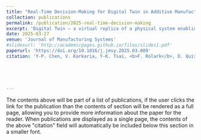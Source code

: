 ```yaml
---
title: "Real-Time Decision-Making for Digital Twin in Additive Manufacturing with Model Predictive Control using Time-Series Deep Neural Networks"
collection: publications
permalink: /publication/2025-real-time-decision-making
excerpt: 'Digital Twin – a virtual replica of a physical system enabling real-time monitoring, model updating, prediction, and decision-making – combined with recent advances in machine learning, offers new opportunities for proactive control strategies in autonomous manufacturing. However, achieving real-time decision-making with Digital Twins requires efficient optimization driven by accurate predictions of highly nonlinear manufacturing systems. This paper presents a simultaneous multi-step Model Predictive Control (MPC) framework for real-time decision-making, using a multivariate deep neural network, named Time-Series Dense Encoder (TiDE), as the surrogate model. Unlike conventional MPC models which only provide one-step ahead prediction, TiDE is capable of predicting future states within the prediction horizon in one shot (multi-step), significantly accelerating the MPC. Using Directed Energy Deposition (DED) additive manufacturing as a case study, we demonstrate the effectiveness of the proposed MPC in achieving melt pool temperature tracking to ensure part quality, while reducing porosity defects by regulating laser power to maintain melt pool depth constraints. In this work, we first show that TiDE is capable of accurately predicting melt pool temperature and depth. Second, we demonstrate that the proposed MPC achieves precise temperature tracking while satisfying melt pool depth constraints within a targeted dilution range (10%–30%), reducing potential porosity defects. Compared to Proportional–Integral–Derivative (PID) controller, the MPC results in smoother and less fluctuating laser power profiles with competitive or superior melt pool temperature control performance. This demonstrates the MPC’s proactive control capabilities, leveraging time-series prediction and real-time optimization, positioning it as a powerful tool for future Digital Twin applications and real-time process optimization in manufacturing.'
date: 2025-03-27
venue: 'Journal of Manufacturing Systems'
#slidesurl: 'http://academicpages.github.io/files/slides1.pdf'
paperurl: 'https://doi.org/10.1016/j.jmsy.2025.03.009'
citation: 'Y-P. Chen, V. Karkaria, Y-K. Tsai, <b>F. Rolark</b>, D. Quispe, R. X. Gao, J. Cao, W. Chen, “Real-time Decision-Making for Digital Twin in Additive Manufacturing with Model Predictive Control using Time-Series Deep Neural Networks,” Journal of Manufacturing Systems, vol. 80, pp. 412–424, Jun. 2025, doi: 10.1016/j.jmsy.2025.03.009.'




 
---
```


The contents above will be part of a list of publications, if the user clicks the link for the publication than the contents of section will be rendered as a full page, allowing you to provide more information about the paper for the reader. When publications are displayed as a single page, the contents of the above "citation" field will automatically be included below this section in a smaller font.